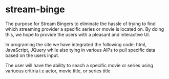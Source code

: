 # stream-binge
The purpose for Stream Bingers to eliminate the hassle of trying to find which streaming provider a specific series or movie is located on. By doing this, we hope to provide the users with a pleasant and interactive UI.  

In programing the site we have integrated the following code: html, JavaScript, JQuery while also tying in various AIPs to pull specific data based on the users input. 

The user will have the ability to seach a specific movie or series using variuous critiria i.e actor, movie title, or series title

